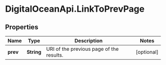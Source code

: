 # DigitalOceanApi.LinkToPrevPage

## Properties
Name | Type | Description | Notes
------------ | ------------- | ------------- | -------------
**prev** | **String** | URI of the previous page of the results. | [optional] 
